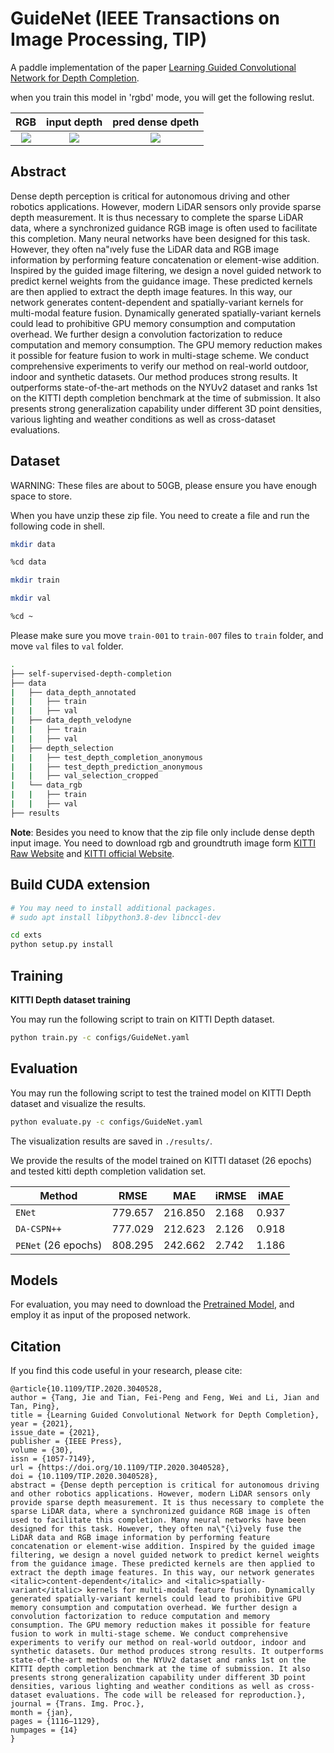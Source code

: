 # GuideNet (IEEE Transactions on Image Processing, TIP)

A paddle implementation of the paper [Learning Guided Convolutional Network for Depth Completion](https://dl.acm.org/doi/10.1109/TIP.2020.3040528).

when you train this model in 'rgbd' mode, you will get the following reslut.

| RGB | input depth | pred dense dpeth | 
|:------:|:------:|:------:|
| ![](./images/guidenet_rgb.png) | ![](./images/guidenet_depth.png) | ![](./images/guidenet_dense_depth.png) |


## Abstract

Dense depth perception is critical for autonomous driving and other robotics applications. However, modern LiDAR sensors only provide sparse depth measurement. It is thus necessary to complete the sparse LiDAR data, where a synchronized guidance RGB image is often used to facilitate this completion. Many neural networks have been designed for this task. However, they often na\"ıvely fuse the LiDAR data and RGB image information by performing feature concatenation or element-wise addition. Inspired by the guided image filtering, we design a novel guided network to predict kernel weights from the guidance image. These predicted kernels are then applied to extract the depth image features. In this way, our network generates content-dependent and spatially-variant kernels for multi-modal feature fusion. Dynamically generated spatially-variant kernels could lead to prohibitive GPU memory consumption and computation overhead. We further design a convolution factorization to reduce computation and memory consumption. The GPU memory reduction makes it possible for feature fusion to work in multi-stage scheme. We conduct comprehensive experiments to verify our method on real-world outdoor, indoor and synthetic datasets. Our method produces strong results. It outperforms state-of-the-art methods on the NYUv2 dataset and ranks 1st on the KITTI depth completion benchmark at the time of submission. It also presents strong generalization capability under different 3D point densities, various lighting and weather conditions as well as cross-dataset evaluations. 

## Dataset

WARNING: These files are about to 50GB, please ensure you have enough  space to store.

When you have unzip these zip file. You need to create a file and run the following code in shell.

```bash
mkdir data

%cd data

mkdir train

mkdir val

%cd ~

```

Please make sure you move `train-001` to `train-007` files to `train` folder, and move `val` files to `val` folder.

```bash
.
├── self-supervised-depth-completion
├── data
|   ├── data_depth_annotated
|   |   ├── train
|   |   ├── val
|   ├── data_depth_velodyne
|   |   ├── train
|   |   ├── val
|   ├── depth_selection
|   |   ├── test_depth_completion_anonymous
|   |   ├── test_depth_prediction_anonymous
|   |   ├── val_selection_cropped
|   └── data_rgb
|   |   ├── train
|   |   ├── val
├── results
```

**Note**: Besides you need to know that the zip file only include dense depth input image. You need to download rgb and groundtruth image form [KITTI Raw Website](http://www.cvlibs.net/datasets/kitti/raw_data.php) and [KITTI official Website](http://www.cvlibs.net/datasets/kitti/eval_depth.php?benchmark=depth_completion).

## Build CUDA extension

```bash
# You may need to install additional packages.
# sudo apt install libpython3.8-dev libnccl-dev

cd exts
python setup.py install
```

## Training

**KITTI Depth dataset training**

You may run the following script to train on KITTI Depth dataset.

```bash
python train.py -c configs/GuideNet.yaml
```

## Evaluation

You may run the following script to test the trained model on KITTI Depth dataset and visualize the results.

```bash
python evaluate.py -c configs/GuideNet.yaml
```

The visualization results are saved in `./results/`.

We provide the results of the model trained on KITTI dataset (26 epochs) and tested kitti depth completion validation set.

|Method|RMSE|MAE|iRMSE|iMAE|
|-----------| ------- | ------- | ----- | ----- |
| `ENet` | 779.657 | 216.850 | 2.168 | 0.937 |
| `DA-CSPN++` | 777.029 | 212.623 | 2.126 | 0.918 |
| `PENet` (26 epochs) | 808.295 | 242.662 | 2.742 | 1.186 |

## Models

For evaluation, you may need to download the [Pretrained Model](https://aistudio.baidu.com/aistudio/datasetdetail/216045), and employ it as input of the proposed network.

## Citation

If you find this code useful in your research, please cite:

```plainttext
@article{10.1109/TIP.2020.3040528,
author = {Tang, Jie and Tian, Fei-Peng and Feng, Wei and Li, Jian and Tan, Ping},
title = {Learning Guided Convolutional Network for Depth Completion},
year = {2021},
issue_date = {2021},
publisher = {IEEE Press},
volume = {30},
issn = {1057-7149},
url = {https://doi.org/10.1109/TIP.2020.3040528},
doi = {10.1109/TIP.2020.3040528},
abstract = {Dense depth perception is critical for autonomous driving and other robotics applications. However, modern LiDAR sensors only provide sparse depth measurement. It is thus necessary to complete the sparse LiDAR data, where a synchronized guidance RGB image is often used to facilitate this completion. Many neural networks have been designed for this task. However, they often na\"{\i}vely fuse the LiDAR data and RGB image information by performing feature concatenation or element-wise addition. Inspired by the guided image filtering, we design a novel guided network to predict kernel weights from the guidance image. These predicted kernels are then applied to extract the depth image features. In this way, our network generates <italic>content-dependent</italic> and <italic>spatially-variant</italic> kernels for multi-modal feature fusion. Dynamically generated spatially-variant kernels could lead to prohibitive GPU memory consumption and computation overhead. We further design a convolution factorization to reduce computation and memory consumption. The GPU memory reduction makes it possible for feature fusion to work in multi-stage scheme. We conduct comprehensive experiments to verify our method on real-world outdoor, indoor and synthetic datasets. Our method produces strong results. It outperforms state-of-the-art methods on the NYUv2 dataset and ranks 1st on the KITTI depth completion benchmark at the time of submission. It also presents strong generalization capability under different 3D point densities, various lighting and weather conditions as well as cross-dataset evaluations. The code will be released for reproduction.},
journal = {Trans. Img. Proc.},
month = {jan},
pages = {1116–1129},
numpages = {14}
}
```
